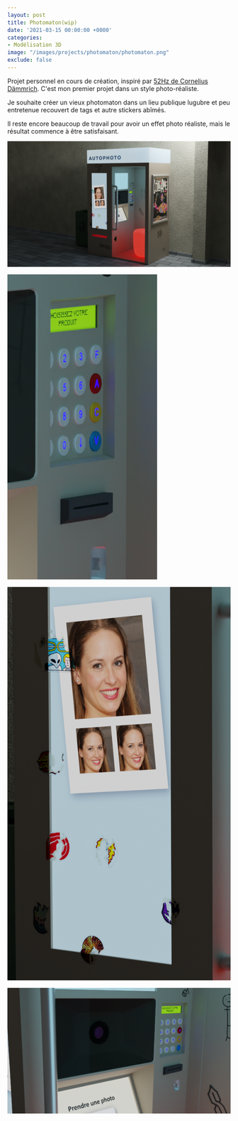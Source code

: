 ```yaml
---
layout: post
title: Photomaton(wip)
date: '2021-03-15 00:00:00 +0000'
categories: 
- Modélisation 3D
image: "/images/projects/photomaton/photomaton.png"
exclude: false
---
```


Projet personnel en cours de création, inspiré par [52Hz de Cornelius Dämmrich](https://www.artstation.com/artwork/JbgBR). C'est mon premier projet dans un style photo-réaliste.

Je souhaite créer un vieux photomaton dans un lieu publique lugubre et peu entretenue recouvert de tags et autre stickers abîmés.

Il reste encore beaucoup de travail pour avoir un effet photo réaliste, mais le résultat commence à être satisfaisant.

![photomaton](/images/projects/photomaton/photomaton.png)

![clavier](/images/projects/photomaton/clavier.png)

![devant de la cabine](/images/projects/photomaton/devant.png)

![clavier et ecran](/images/projects/photomaton/clavier_et_ecran.png)

